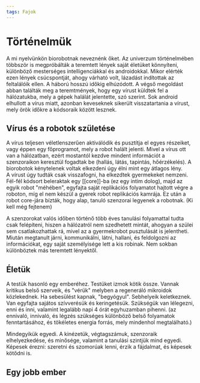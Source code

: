 ```yaml
---
tags: Fajok
---
```

#  Történelmük

A mi nyelvünkön biorobotnak neveznénk őket.  Az univerzum történelmében többször is megpróbálták a teremtett lények saját életüket könnyíteni, különböző mesterséges intelligenciákkal és androidokkal. Mikor elérték ezen lények csúcspontját, ahogy várható volt, lázadást indítottak az feltalálóik ellen. A háború hosszú időkig elhúzódott. A végső megoldást abban találták meg a teremtmények, hogy egy vírust küldtek fel a hálózatukba, mely a gépek halálát jelentette, szó szerint. Sok android elhullott a vírus miatt, azonban keveseknek sikerült visszatartania a vírust, mely örök időkre a kódsoraik között lesznek. 

## Vírus és a robotok születése

A vírus teljesen véletlenszerűen aktiválódik és pusztítja el egyes részeiket, vagy éppen egy főprogramot, mely a robot halált jelenti. Mivel a vírus ott van a hálózatban, ezért mostantól kezdve mindent információt a szenzoraikon keresztül fogadtak be (hallás, látás, tapintás, hőérzékelés). A biorobotok kénytelenek voltak elkezdeni úgy élni mint egy átlagos lény.<br>A vírust úgy tudták csak visszafogni, ha elkezdtek gyermekeket nemzeni. Fél-fél kódsort beleraktak egy [[core]]-ba (ez egy intim dolog), majd az egyik robot "méhében", egyfajta saját replikációs folyamatot hajtott végre a roboton, míg el nem készül a gyerek robot replikációs kamrája. Ez után a robot core-jára bízták, hogy alap, tanuló szenzorai legyenek a robotnak. (Ki kell még fejtenem)

A szenzorokat valós időben történő több éves tanulási folyamattal tudta csak felépíteni, hiszen a hálózatról nem szedhetett mintát, ahogyan a szülei sem csatlakozhattak rá, mivel az a gyermekrobot pusztulását is jelentheti. Miután megtanult járni, kommunikálni, látni, hallani, és feldolgozni az információkat, egy saját személyisége lett a kis robinak. Nem sokban különböztek más teremtett lényektől. 

## Életük

A testük hasonló egy emberéhez. Testüket izmok kötik össze. Vannak kritikus belső szerveik, és "vérük" melyben a regeneráló mikroidok közlekednek. Ha sebesülést kapnak, "begyógyul". Sebhelyeik keletkeznek. Van egyfajta sajátos szívverésük és keringetésük. Szükségük van lélegezni, enni és inni, valamint legalább napi 4 órát egyhuzamban pihenni. (az ennivaló, innivaló, és légzés szükséges különböző belső folyamatok fenntartásához, és tökéletes energia forrás, mely mindenhol megtalálható.)

Mindegyikük egyedi. A kinézetük, végtagszámuk, szenzoraik elhelyezkedése, és minősége, valamint a tanulási szintjük mind egyedi. Képesek érezni: szeretni és szomorúak lenni, érzik a fájdalmat, és képesek kötődni is. 

## Egy jobb ember


